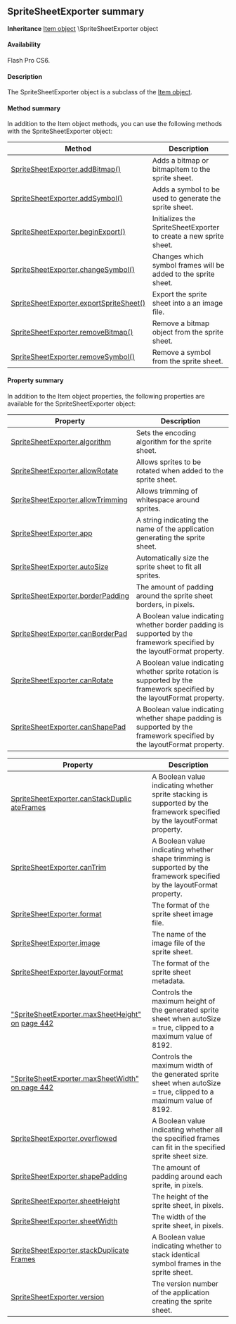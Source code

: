 ## SpriteSheetExporter summary

**Inheritance** [Item object](#_bookmark658) \SpriteSheetExporter object

#### Availability

Flash Pro CS6.

#### Description

The SpriteSheetExporter object is a subclass of the [Item object](#_bookmark658).

#### Method summary

In addition to the Item object methods, you can use the following methods with the SpriteSheetExporter object:

| **Method**                                                          | **Description**                                                   |
|---------------------------------------------------------------------|-------------------------------------------------------------------|
| [SpriteSheetExporter.addBitmap()](#SpriteSheetExporter.addBitmap()) | Adds a bitmap or bitmapItem to the sprite sheet.                  |
| [SpriteSheetExporter.addSymbol()](#_bookmark847)                    | Adds a symbol to be used to generate the sprite sheet.            |
| [SpriteSheetExporter.beginExport()](#_bookmark853)                  | Initializes the SpriteSheetExporter to create a new sprite sheet. |
| [SpriteSheetExporter.changeSymbol()](#_bookmark860)                 | Changes which symbol frames will be added to the sprite sheet.    |
| [SpriteSheetExporter.exportSpriteSheet()](#_bookmark861)            | Export the sprite sheet into a an image file.                     |
| [SpriteSheetExporter.removeBitmap()](#_bookmark868)                 | Remove a bitmap object from the sprite sheet.                     |
| [SpriteSheetExporter.removeSymbol()](#_bookmark869)                 | Remove a symbol from the sprite sheet.                            |

#### Property summary

In addition to the Item object properties, the following properties are available for the SpriteSheetExporter object:

| **Property**                                       | **Description**                                                                                                          |
|----------------------------------------------------|--------------------------------------------------------------------------------------------------------------------------|
| [SpriteSheetExporter.algorithm](#_bookmark848)     | Sets the encoding algorithm for the sprite sheet.                                                                        |
| [SpriteSheetExporter.allowRotate](#_bookmark849)   | Allows sprites to be rotated when added to the sprite sheet.                                                             |
| [SpriteSheetExporter.allowTrimming](#_bookmark850) | Allows trimming of whitespace around sprites.                                                                            |
| [SpriteSheetExporter.app](#_bookmark851)           | A string indicating the name of the application generating the sprite sheet.                                             |
| [SpriteSheetExporter.autoSize](#_bookmark852)      | Automatically size the sprite sheet to fit all sprites.                                                                  |
| [SpriteSheetExporter.borderPadding](#_bookmark854) | The amount of padding around the sprite sheet borders, in pixels.                                                        |
| [SpriteSheetExporter.canBorderPad](#_bookmark855)  | A Boolean value indicating whether border padding is supported by the framework specified by the layoutFormat property.  |
| [SpriteSheetExporter.canRotate](#_bookmark856)     | A Boolean value indicating whether sprite rotation is supported by the framework specified by the layoutFormat property. |
| [SpriteSheetExporter.canShapePad](#_bookmark858)   | A Boolean value indicating whether shape padding is supported by the framework specified by the layoutFormat property.   |

| **Property**                                                                       | **Description**                                                                                                          |
|------------------------------------------------------------------------------------|--------------------------------------------------------------------------------------------------------------------------|
| [SpriteSheetExporter.canStackDuplic](#_bookmark859) [ateFrames](#_bookmark859)     | A Boolean value indicating whether sprite stacking is supported by the framework specified by the layoutFormat property. |
| [SpriteSheetExporter.canTrim](#_bookmark857)                                       | A Boolean value indicating whether shape trimming is supported by the framework specified by the layoutFormat property.  |
| [SpriteSheetExporter.format](#_bookmark862)                                        | The format of the sprite sheet image file.                                                                               |
| [SpriteSheetExporter.image](#_bookmark863)                                         | The name of the image file of the sprite sheet.                                                                          |
| [SpriteSheetExporter.layoutFormat](#_bookmark864)                                  | The format of the sprite sheet metadata.                                                                                 |
| ["SpriteSheetExporter.maxSheetHeight" on](#_bookmark865) [page 442](#_bookmark865) | Controls the maximum height of the generated sprite sheet when autoSize = true, clipped to a maximum value of 8192.      |
| ["SpriteSheetExporter.maxSheetWidth"](#_bookmark866) [on page 442](#_bookmark866)  | Controls the maximum width of the generated sprite sheet when autoSize = true, clipped to a maximum value of 8192.       |
| [SpriteSheetExporter.overflowed](#_bookmark867)                                    | A Boolean value indicating whether all the specified frames can fit in the specified sprite sheet size.                  |
| [SpriteSheetExporter.shapePadding](#_bookmark870)                                  | The amount of padding around each sprite, in pixels.                                                                     |
| [SpriteSheetExporter.sheetHeight](#_bookmark871)                                   | The height of the sprite sheet, in pixels.                                                                               |
| [SpriteSheetExporter.sheetWidth](#_bookmark872)                                    | The width of the sprite sheet, in pixels.                                                                                |
| [SpriteSheetExporter.stackDuplicate](#_bookmark873) [Frames](#_bookmark873)        | A Boolean value indicating whether to stack identical symbol frames in the sprite sheet.                                 |
| [SpriteSheetExporter.version](#_bookmark874)                                       | The version number of the application creating the sprite sheet.                                                         |

<span id="SpriteSheetExporter.addBitmap()" class="anchor"></span>


